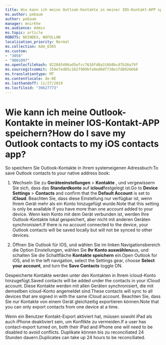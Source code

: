 ```yaml
---
title: Wie kann ich meine Outlook-Kontakte in meiner IOS-Kontakt-APP speichern?
ms.author: pebaum
author: pebaum
manager: mnirkhe
ms.audience: Admin
ms.topic: article
ROBOTS: NOINDEX, NOFOLLOW
localization_priority: Normal
ms.collection: Adm_O365
ms.custom:
- "3058"
- "9001097"
ms.openlocfilehash: 822045496ad5efcc7610fd8a316b8bcd7b38a79f
ms.sourcegitcommit: 358e7ed05c262f909bfa9ed0df730e1fd89266b8
ms.translationtype: MT
ms.contentlocale: de-DE
ms.lasthandoff: 11/27/2019
ms.locfileid: "39627773"
---
```

# <a name="how-do-i-save-my-outlook-contacts-to-my-ios-contacts-app"></a><span data-ttu-id="eafb5-102">Wie kann ich meine Outlook-Kontakte in meiner IOS-Kontakt-APP speichern?</span><span class="sxs-lookup"><span data-stu-id="eafb5-102">How do I save my Outlook contacts to my iOS contacts app?</span></span>

<span data-ttu-id="eafb5-103">So speichern Sie Outlook-Kontakte in ihrem systemeigenen Adressbuch:</span><span class="sxs-lookup"><span data-stu-id="eafb5-103">To save Outlook contacts to your native address book:</span></span>
 
1. <span data-ttu-id="eafb5-104">Wechseln Sie zu **Geräteeinstellungen** > **Kontakte** , und vergewissern Sie sich, dass das **Standardkonto** auf **icloud**festgelegt ist.</span><span class="sxs-lookup"><span data-stu-id="eafb5-104">Go to **Device Settings** > **Contacts** and confirm that the **Default Account** is set to **iCloud**.</span></span> <span data-ttu-id="eafb5-105">Beachten Sie, dass diese Einstellung nur verfügbar ist, wenn Ihrem Gerät mehr als ein Konto hinzugefügt wurde.</span><span class="sxs-lookup"><span data-stu-id="eafb5-105">Note that this setting is only be available if you have more than one account added to your device.</span></span> <span data-ttu-id="eafb5-106">Wenn kein Konto mit dem Gerät verbunden ist, werden Ihre Outlook-Kontakte lokal gespeichert, aber nicht mit anderen Geräten synchronisiert.</span><span class="sxs-lookup"><span data-stu-id="eafb5-106">If there is no account connected to the device, your Outlook contacts will be saved locally but will not be synced to other devices.</span></span>
 
2. <span data-ttu-id="eafb5-107">Öffnen Sie Outlook für IOS, und wählen Sie im linken Navigationsbereich die Option Einstellungen, wählen Sie **Ihr Konto auswählen**aus, und schalten Sie die Schaltfläche **Kontakte speichern** ein.</span><span class="sxs-lookup"><span data-stu-id="eafb5-107">Open Outlook for iOS, and in the left navigation, select the Settings gear, choose **Select your account**, and turn the **Save Contacts** toggle ON.</span></span>
 
<span data-ttu-id="eafb5-108">Gespeicherte Kontakte werden unter den Kontakten in Ihrem icloud-Konto hinzugefügt.</span><span class="sxs-lookup"><span data-stu-id="eafb5-108">Saved contacts will be added under the contacts in your iCloud account.</span></span> <span data-ttu-id="eafb5-109">Diese Kontakte werden mit allen Geräten synchronisiert, die mit demselben icloud-Konto angemeldet sind.</span><span class="sxs-lookup"><span data-stu-id="eafb5-109">These contacts will sync to all devices that are signed in with the same iCloud account.</span></span> <span data-ttu-id="eafb5-110">Beachten Sie, dass Sie nur Kontakte von einem Gerät gleichzeitig exportieren können.</span><span class="sxs-lookup"><span data-stu-id="eafb5-110">Note that you can only export contacts from one device at a time.</span></span>
 
<span data-ttu-id="eafb5-111">Wenn ein Benutzer Kontakt-Export aktiviert hat, müssen sowohl iPad als auch iPhone deaktiviert sein, um Konflikte zu vermeiden.</span><span class="sxs-lookup"><span data-stu-id="eafb5-111">If a user has contact-export turned on, both their iPad and iPhone one will need to be disabled to avoid conflicts.</span></span> <span data-ttu-id="eafb5-112">Duplikate können bis zu reconciliated 24 Stunden dauern.</span><span class="sxs-lookup"><span data-stu-id="eafb5-112">Duplicates can take up 24 hours to be reconciliated.</span></span>